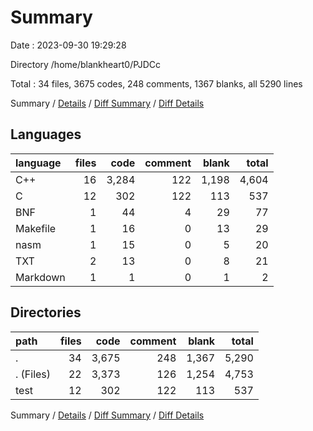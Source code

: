 # Summary

Date : 2023-09-30 19:29:28

Directory /home/blankheart0/PJDCc

Total : 34 files,  3675 codes, 248 comments, 1367 blanks, all 5290 lines

Summary / [Details](details.md) / [Diff Summary](diff.md) / [Diff Details](diff-details.md)

## Languages
| language | files | code | comment | blank | total |
| :--- | ---: | ---: | ---: | ---: | ---: |
| C++ | 16 | 3,284 | 122 | 1,198 | 4,604 |
| C | 12 | 302 | 122 | 113 | 537 |
| BNF | 1 | 44 | 4 | 29 | 77 |
| Makefile | 1 | 16 | 0 | 13 | 29 |
| nasm | 1 | 15 | 0 | 5 | 20 |
| TXT | 2 | 13 | 0 | 8 | 21 |
| Markdown | 1 | 1 | 0 | 1 | 2 |

## Directories
| path | files | code | comment | blank | total |
| :--- | ---: | ---: | ---: | ---: | ---: |
| . | 34 | 3,675 | 248 | 1,367 | 5,290 |
| . (Files) | 22 | 3,373 | 126 | 1,254 | 4,753 |
| test | 12 | 302 | 122 | 113 | 537 |

Summary / [Details](details.md) / [Diff Summary](diff.md) / [Diff Details](diff-details.md)